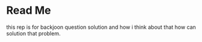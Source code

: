 # Read Me

this rep is for backjoon question solution and how i think about that how can solution that problem.

